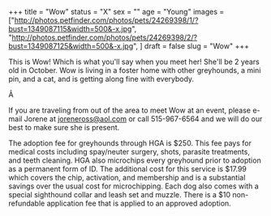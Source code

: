 +++
title = "Wow"
status = "X"
sex = ""
age = "Young"
images = ["http://photos.petfinder.com/photos/pets/24269398/1/?bust=1349087115&width=500&-x.jpg",
"http://photos.petfinder.com/photos/pets/24269398/2/?bust=1349087125&width=500&-x.jpg",
]
draft = false
slug = "Wow"
+++

This is Wow! Which is what you'll say when you meet her! She'll be 2 years old in October. Wow is living in a foster home with other greyhounds, a mini pin, and a cat, and is getting along fine with everybody.


Â 


If you are traveling from out of the area to meet Wow at an event, please e-mail Jorene at joreneross@aol.com or call 515-967-6564 and we will do our best to make sure she is present.

The adoption fee for greyhounds through HGA is $250. This fee pays for medical costs including spay/neuter surgery, shots, parasite treatments, and teeth cleaning. HGA also microchips every greyhound prior to adoption as a permanent form of ID. The additional cost for this service is $17.99 which covers the chip, activation, and membership and is a substantial savings over the usual cost for microchipping. Each dog also comes with a special sighthound collar and leash set and muzzle. There is a $10 non-refundable application fee that is applied to an approved adoption.

